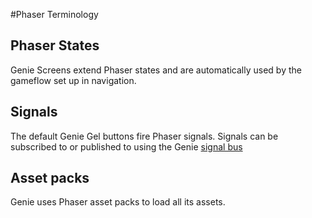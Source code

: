 #Phaser Terminology

## Phaser States

Genie Screens extend Phaser states and are automatically used by the gameflow set up in navigation. 

## Signals

The default Genie Gel buttons fire Phaser signals. Signals can be subscribed to or published to using the Genie [signal bus](signal-bus.md)

## Asset packs

Genie uses Phaser asset packs to load all its assets.